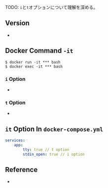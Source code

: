  TODO: `i`と`t`オプションについて理解を深める。

## Version
- 

## Docker Command `-it`

```
$ docker run -it *** bash
$ docker exec -it *** bash
```

### `i` Option
- 

### `t` Option
- 

## `it` Option In `docker-compose.yml`

```yml
services:
    app:
        tty: true // t option
        stdin_open: true // i option
```

## Reference
- 
